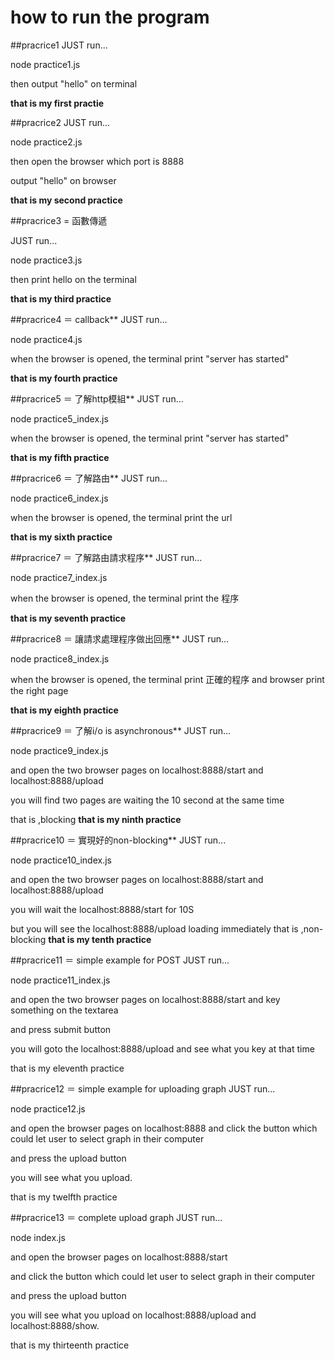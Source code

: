 # how to run the program

##pracrice1
JUST run...

node practice1.js

then output "hello" on terminal

**that is my first practie**

##pracrice2
JUST run...

node practice2.js

then open the browser which port is 8888

output "hello" on browser

**that is my second practice**


##pracrice3 = 函數傳遞

JUST run...

node practice3.js

then print hello on the terminal

**that is my third practice**


##pracrice4 ＝ callback**
JUST run...

node practice4.js

when the browser is opened, the terminal print "server has started"

**that is my fourth practice**


##pracrice5 ＝ 了解http模組**
JUST run...

node practice5_index.js

when the browser is opened, the terminal print "server has started"

**that is my fifth practice**


##pracrice6 ＝ 了解路由**
JUST run...

node practice6_index.js

when the browser is opened, the terminal print the url

**that is my sixth practice**

##pracrice7 ＝ 了解路由請求程序**
JUST run...

node practice7_index.js

when the browser is opened, the terminal print the 程序

**that is my seventh practice**


##pracrice8 ＝ 讓請求處理程序做出回應**
JUST run...

node practice8_index.js

when the browser is opened, the terminal print 正確的程序 and browser print the right page

**that is my eighth practice**


##pracrice9 ＝ 了解i/o is asynchronous**
JUST run...

node practice9_index.js

and open the two browser pages on localhost:8888/start and localhost:8888/upload

you will find two pages are waiting the 10 second at the same time

that is ,blocking
**that is my ninth practice**


##pracrice10 ＝ 實現好的non-blocking**
JUST run...

node practice10_index.js

and open the two browser pages on localhost:8888/start and localhost:8888/upload

you will wait the localhost:8888/start for  10S

but you will see the localhost:8888/upload loading immediately
that is ,non-blocking
**that is my tenth practice**

##pracrice11 ＝ simple example for POST
JUST run...

node practice11_index.js

and open the two browser pages on localhost:8888/start and key something on the textarea

and press submit button

you will goto the localhost:8888/upload and see what you key at that time

that is my eleventh practice


##pracrice12 ＝ simple example for uploading graph
JUST run...

node practice12.js

and open the browser pages on localhost:8888 and click the button which could let user to select graph in their computer

and press the upload button

you will see what you upload.

that is my twelfth practice



##pracrice13 ＝ complete upload graph
JUST run...

node index.js

and open the browser pages on localhost:8888/start

and click the button which could let user to select graph in their computer

and press the upload button

you will see what you upload on localhost:8888/upload and localhost:8888/show.

that is my thirteenth practice

